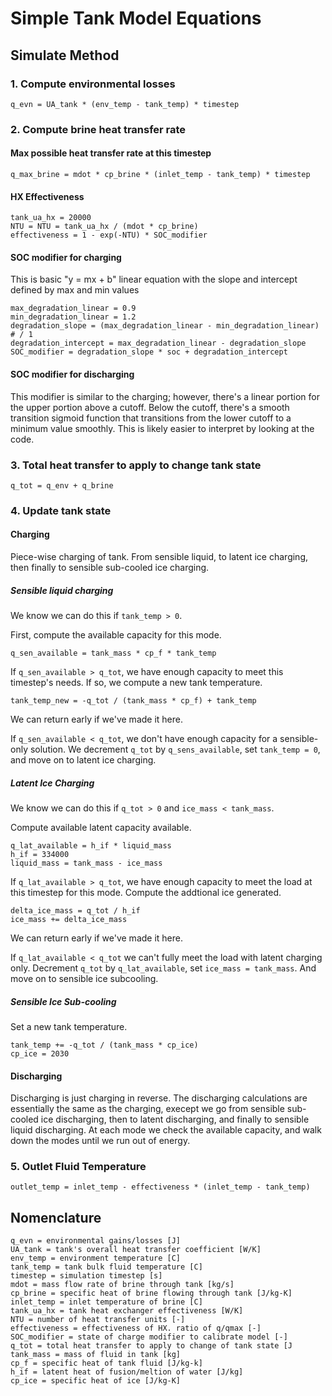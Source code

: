 # Simple Tank Model Equations

## Simulate Method

### 1. Compute environmental losses

```text
q_evn = UA_tank * (env_temp - tank_temp) * timestep
```

### 2. Compute brine heat transfer rate

#### Max possible heat transfer rate at this timestep
```text
q_max_brine = mdot * cp_brine * (inlet_temp - tank_temp) * timestep
```

#### HX Effectiveness
```text
tank_ua_hx = 20000
NTU = NTU = tank_ua_hx / (mdot * cp_brine)
effectiveness = 1 - exp(-NTU) * SOC_modifier
```

#### SOC modifier for charging

This is basic "y = mx + b" linear equation with the slope and intercept defined by max and min values
```text
max_degradation_linear = 0.9
min_degradation_linear = 1.2
degradation_slope = (max_degradation_linear - min_degradation_linear)  # / 1
degradation_intercept = max_degradation_linear - degradation_slope
SOC_modifier = degradation_slope * soc + degradation_intercept
```

#### SOC modifier for discharging
This modifier is similar to the charging; however, there's a linear portion for the upper portion above a cutoff. Below the cutoff, there's a smooth transition sigmoid function that transitions from the lower cutoff to a minimum value smoothly. This is likely easier to interpret by looking at the code.

### 3. Total heat transfer to apply to change tank state

```text
q_tot = q_env + q_brine
```

### 4. Update tank state

#### Charging

Piece-wise charging of tank. From sensible liquid, to latent ice charging, then finally to sensible sub-cooled ice charging.

##### Sensible liquid charging

We know we can do this if `tank_temp > 0`.

First, compute the available capacity for this mode.

```text
q_sen_available = tank_mass * cp_f * tank_temp
```

If `q_sen_available > q_tot`, we have enough capacity to meet this timestep's needs. If so, we compute a new tank temperature.
```text
tank_temp_new = -q_tot / (tank_mass * cp_f) + tank_temp
```

We can return early if we've made it here.

If `q_sen_available < q_tot`, we don't have enough capacity for a sensible-only solution. We decrement `q_tot` by `q_sens_available`, set `tank_temp = 0`, and move on to latent ice charging.

##### Latent Ice Charging

We know we can do this if `q_tot > 0` and `ice_mass < tank_mass`.

Compute available latent capacity available.

```text
q_lat_available = h_if * liquid_mass
h_if = 334000
liquid_mass = tank_mass - ice_mass
```

If `q_lat_available > q_tot`, we have enough capacity to meet the load at this timestep for this mode. Compute the addtional ice generated.

```text
delta_ice_mass = q_tot / h_if
ice_mass += delta_ice_mass
```

We can return early if we've made it here.

If `q_lat_available < q_tot` we can't fully meet the load with latent charging only. Decrement `q_tot` by `q_lat_available`, set `ice_mass = tank_mass`. And move on to sensible ice subcooling.

##### Sensible Ice Sub-cooling

Set a new tank temperature.

```text
tank_temp += -q_tot / (tank_mass * cp_ice)
cp_ice = 2030 
```

#### Discharging

Discharging is just charging in reverse. The discharging calculations are essentially the same as the charging, execept we go from sensible sub-cooled ice discharging, then to latent discharging, and finally to sensible liquid discharging. At each mode we check the available capacity, and walk down the modes until we run out of energy.

### 5. Outlet Fluid Temperature

```text
outlet_temp = inlet_temp - effectiveness * (inlet_temp - tank_temp)
```

## Nomenclature
```text
q_evn = environmental gains/losses [J]
UA_tank = tank's overall heat transfer coefficient [W/K]
env_temp = environment temperature [C]
tank_temp = tank bulk fluid temperature [C]
timestep = simulation timestep [s]
mdot = mass flow rate of brine through tank [kg/s]
cp_brine = specific heat of brine flowing through tank [J/kg-K]
inlet_temp = inlet temperature of brine [C]
tank_ua_hx = tank heat exchanger effectiveness [W/K]
NTU = number of heat transfer units [-]
effectiveness = effectiveness of HX. ratio of q/qmax [-]
SOC_modifier = state of charge modifier to calibrate model [-]
q_tot = total heat transfer to apply to change of tank state [J
tank_mass = mass of fluid in tank [kg]
cp_f = specific heat of tank fluid [J/kg-k]
h_if = latent heat of fusion/meltion of water [J/kg]
cp_ice = specific heat of ice [J/kg-K]
```

